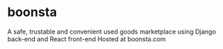 # boonsta
A safe, trustable and convenient used goods marketplace using Django back-end and React front-end
Hosted at boonsta.com
